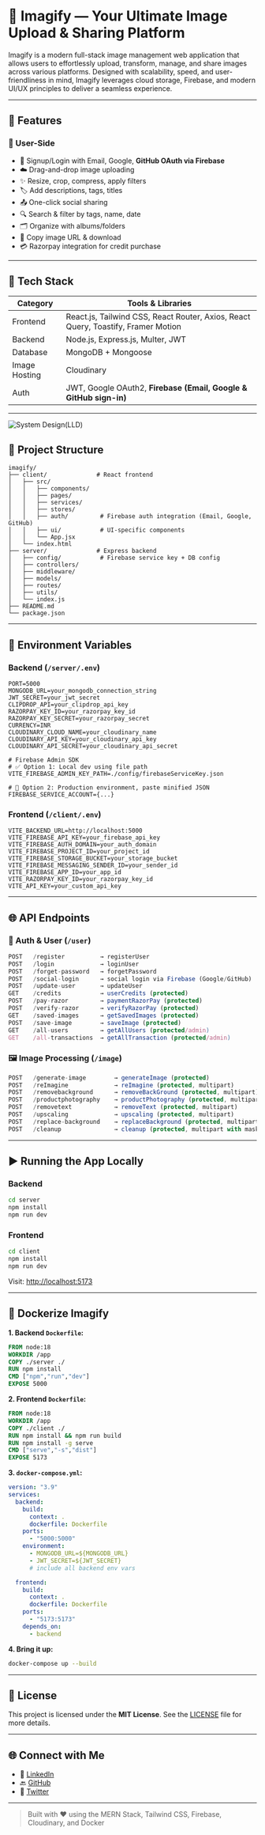 # 📸 Imagify — Your Ultimate Image Upload & Sharing Platform

Imagify is a modern full-stack image management web application that allows users to effortlessly upload, transform, manage, and share images across various platforms. Designed with scalability, speed, and user-friendliness in mind, Imagify leverages cloud storage, Firebase, and modern UI/UX principles to deliver a seamless experience.

---

## 🚀 Features

### 👤 User-Side

* 🔐 Signup/Login with Email, Google, **GitHub OAuth via Firebase**
* ☁️ Drag-and-drop image uploading
* ✨ Resize, crop, compress, apply filters
* 🏷️ Add descriptions, tags, titles
* 📤 One-click social sharing
* 🔍 Search & filter by tags, name, date
* 🗂️ Organize with albums/folders
* 🔗 Copy image URL & download
* 💳 Razorpay integration for credit purchase

---

## 🧠 Tech Stack

| Category      | Tools & Libraries                                                                 |
| ------------- | --------------------------------------------------------------------------------- |
| Frontend      | React.js, Tailwind CSS, React Router, Axios, React Query, Toastify, Framer Motion |
| Backend       | Node.js, Express.js, Multer, JWT                                                  |
| Database      | MongoDB + Mongoose                                                                |
| Image Hosting | Cloudinary                                                                        |
| Auth          | JWT, Google OAuth2, **Firebase (Email, Google & GitHub sign-in)**                 |

---
![System Design(LLD)](https://jumpshare.com/s/RuKveDFoZjFJsPcdo0Uo)


## 📁 Project Structure

```
imagify/
├── client/              # React frontend
│   ├── src/
│   │   ├── components/
│   │   ├── pages/
│   │   ├── services/
│   │   ├── stores/
│   │   ├── auth/         # Firebase auth integration (Email, Google, GitHub)
│   │   ├── ui/           # UI-specific components
│   │   └── App.jsx
│   └── index.html
├── server/              # Express backend
│   ├── config/           # Firebase service key + DB config
│   ├── controllers/
│   ├── middleware/
│   ├── models/
│   ├── routes/
│   ├── utils/
│   └── index.js
├── README.md
└── package.json
```

---

## 🔑 Environment Variables

### Backend (`/server/.env`)

```env
PORT=5000
MONGODB_URL=your_mongodb_connection_string
JWT_SECRET=your_jwt_secret
CLIPDROP_API=your_clipdrop_api_key
RAZORPAY_KEY_ID=your_razorpay_key_id
RAZORPAY_KEY_SECRET=your_razorpay_secret
CURRENCY=INR
CLOUDINARY_CLOUD_NAME=your_cloudinary_name
CLOUDINARY_API_KEY=your_cloudinary_api_key
CLOUDINARY_API_SECRET=your_cloudinary_api_secret

# Firebase Admin SDK
# ✅ Option 1: Local dev using file path
VITE_FIREBASE_ADMIN_KEY_PATH=./config/firebaseServiceKey.json

# 🔐 Option 2: Production environment, paste minified JSON
FIREBASE_SERVICE_ACCOUNT={...}  
```

### Frontend (`/client/.env`)

```env
VITE_BACKEND_URL=http://localhost:5000
VITE_FIREBASE_API_KEY=your_firebase_api_key
VITE_FIREBASE_AUTH_DOMAIN=your_auth_domain
VITE_FIREBASE_PROJECT_ID=your_project_id
VITE_FIREBASE_STORAGE_BUCKET=your_storage_bucket
VITE_FIREBASE_MESSAGING_SENDER_ID=your_sender_id
VITE_FIREBASE_APP_ID=your_app_id
VITE_RAZORPAY_KEY_ID=your_razorpay_key_id
VITE_API_KEY=your_custom_api_key
```

---

## 🌐 API Endpoints

### 🔐 Auth & User (`/user`)

```js
POST   /register          → registerUser
POST   /login             → loginUser
POST   /forget-password   → forgetPassword
POST   /social-login      → social login via Firebase (Google/GitHub)
POST   /update-user       → updateUser
GET    /credits           → userCredits (protected)
POST   /pay-razor         → paymentRazorPay (protected)
POST   /verify-razor      → verifyRazorPay (protected)
GET    /saved-images      → getSavedImages (protected)
POST   /save-image        → saveImage (protected)
GET    /all-users         → getAllUsers (protected/admin)
GET    /all-transactions  → getAllTransaction (protected/admin)
```

### 🖼️ Image Processing (`/image`)

```js
POST   /generate-image        → generateImage (protected)
POST   /reImagine             → reImagine (protected, multipart)
POST   /removebackground      → removeBackGround (protected, multipart)
POST   /productphotography    → productPhotography (protected, multipart)
POST   /removetext            → removeText (protected, multipart)
POST   /upscaling             → upscaling (protected, multipart)
POST   /replace-background    → replaceBackground (protected, multipart)
POST   /cleanup               → cleanup (protected, multipart with mask + image)
```

---

## ▶️ Running the App Locally

### Backend

```bash
cd server
npm install
npm run dev
```

### Frontend

```bash
cd client
npm install
npm run dev
```

Visit: [http://localhost:5173](http://localhost:5173)

---

## 🐳 Dockerize Imagify

**1. Backend `Dockerfile`:**

```dockerfile
FROM node:18
WORKDIR /app
COPY ./server ./
RUN npm install
CMD ["npm","run","dev"]
EXPOSE 5000
```

**2. Frontend `Dockerfile`:**

```dockerfile
FROM node:18
WORKDIR /app
COPY ./client ./
RUN npm install && npm run build
RUN npm install -g serve
CMD ["serve","-s","dist"]
EXPOSE 5173
```

**3. `docker-compose.yml`:**

```yaml
version: "3.9"
services:
  backend:
    build:
      context: .
      dockerfile: Dockerfile
    ports:
      - "5000:5000"
    environment:
      - MONGODB_URL=${MONGODB_URL}
      - JWT_SECRET=${JWT_SECRET}
      # include all backend env vars

  frontend:
    build:
      context: .
      dockerfile: Dockerfile
    ports:
      - "5173:5173"
    depends_on:
      - backend
```

**4. Bring it up:**

```bash
docker-compose up --build
```

---

## 📄 License

This project is licensed under the **MIT License**.
See the [LICENSE](./LICENSE) file for more details.

---

## 🌐 Connect with Me

* 💼 [LinkedIn](https://linkedin.com/in/amanpoddar12)
* 🔙 [GitHub](https://github.com/amanpoddar-dev12)
* 🧵 [Twitter](https://twitter.com/amanpoddarr)

---

> Built with ❤️ using the MERN Stack, Tailwind CSS, Firebase, Cloudinary, and Docker
